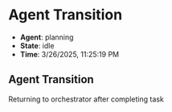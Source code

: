# Agent Transition

- **Agent**: planning
- **State**: idle
- **Time**: 3/26/2025, 11:25:19 PM

## Agent Transition

Returning to orchestrator after completing task

